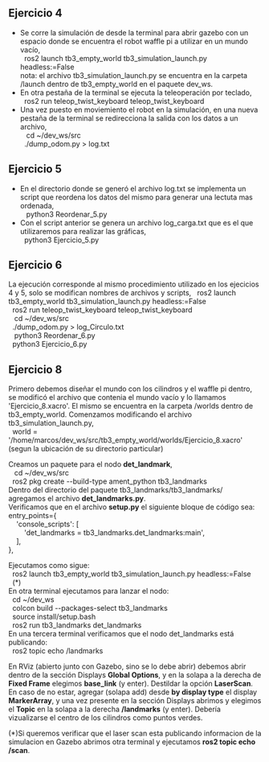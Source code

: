 
## Ejercicio 4

- Se corre la simulación de desde la terminal para abrir gazebo con un espacio donde se encuentra el robot waffle pi a utilizar en un mundo vacío,  
&nbsp;&nbsp;ros2 launch tb3_empty_world tb3_simulation_launch.py headless:=False  
nota: el archivo tb3_simulation_launch.py se encuentra en la carpeta /launch dentro de tb3_empty_world en el paquete dev_ws.  
- En otra pestaña de la terminal se ejecuta la teleoperación por teclado,  
&nbsp;&nbsp;ros2 run teleop_twist_keyboard teleop_twist_keyboard  
- Una vez puesto en moviemiento el robot en la simulación, en una nueva pestaña de la terminal se redirecciona la salida con los datos a un archivo,  
&nbsp;&nbsp; cd ~/dev_ws/src  
&nbsp;&nbsp;./dump_odom.py > log.txt  

## Ejercicio 5

- En el directorio donde se generó el archivo log.txt se implementa un script que reordena los datos del mismo para generar una lectuta mas ordenada,  
&nbsp;&nbsp; python3 Reordenar_5.py  
- Con el script anterior se genera un archivo log_carga.txt que es el que utilizaremos para realizar las gráficas,  
&nbsp;&nbsp;python3 Ejercicio_5.py  

## Ejercicio 6

La ejecución corresponde al mismo procedimiento utilizado en los ejecicios 4 y 5, solo se modifican nombres de archivos y scripts,
&nbsp;&nbsp;ros2 launch tb3_empty_world tb3_simulation_launch.py headless:=False  
&nbsp;&nbsp;ros2 run teleop_twist_keyboard teleop_twist_keyboard  
&nbsp;&nbsp; cd ~/dev_ws/src  
&nbsp;&nbsp;./dump_odom.py > log_Circulo.txt  
&nbsp;&nbsp; python3 Reordenar_6.py  
&nbsp;&nbsp;python3 Ejercicio_6.py  
  

## Ejercicio 8

Primero debemos diseñar el mundo con los cilindros y el waffle pi dentro, se modificó el archivo que contenia el mundo vacío y lo llamamos 'Ejercicio_8.xacro'. El mismo se encuentra en la carpeta /worlds dentro de tb3_empty_world. Comenzamos modificando el archivo tb3_simulation_launch.py,  
&nbsp;&nbsp;world = '/home/marcos/dev_ws/src/tb3_empty_world/worlds/Ejercicio_8.xacro' (segun la ubicación de su directorio particular)  
  
Creamos un paquete para el nodo **det_landmark**,  
&nbsp;&nbsp; cd ~/dev_ws/src  
&nbsp;&nbsp;ros2 pkg create --build-type ament_python tb3_landmarks  
Dentro del directorio del paquete tb3_landmarks/tb3_landmarks/ agregamos el archivo **det_landmarks.py**.  
Verificamos que en el archivo **setup.py** el siguiente bloque de código sea:  
entry_points={  
&nbsp;&nbsp;&nbsp;&nbsp;'console_scripts': [  
&nbsp;&nbsp;&nbsp;&nbsp;&nbsp;&nbsp;&nbsp;&nbsp;'det_landmarks = tb3_landmarks.det_landmarks:main',  
&nbsp;&nbsp;&nbsp;&nbsp;],  
},  
  
Ejecutamos como sigue:  
&nbsp;&nbsp;ros2 launch tb3_empty_world tb3_simulation_launch.py headless:=False &nbsp;&nbsp;(*)  
En otra terminal ejecutamos para lanzar el nodo:  
&nbsp;&nbsp;cd ~/dev_ws  
&nbsp;&nbsp;colcon build --packages-select tb3_landmarks  
&nbsp;&nbsp;source install/setup.bash  
&nbsp;&nbsp;ros2 run tb3_landmarks det_landmarks  
En una tercera terminal verificamos que el nodo det_landmarks está publicando:  
&nbsp;&nbsp;ros2 topic echo /landmarks  
  
En RViz (abierto junto con Gazebo, sino se lo debe abrir) debemos abrir dentro de la sección Displays **Global Options**, y en la solapa a la derecha de **Fixed Frame** elegimos **base_link** (y enter). Destildar la opción **LaserScan**. En caso de no estar, agregar (solapa add) desde **by display type** el display **MarkerArray**, y una vez presente en la sección Displays abrimos y elegimos el **Topic** en la solapa a la derecha **/landmarks** (y enter). Debería vizualizarse el centro de los cilindros como puntos verdes.  
  
(*)Si queremos verificar que el laser scan esta publicando informacion de la simulacion en Gazebo abrimos otra terminal y ejecutamos **ros2 topic echo /scan**.
